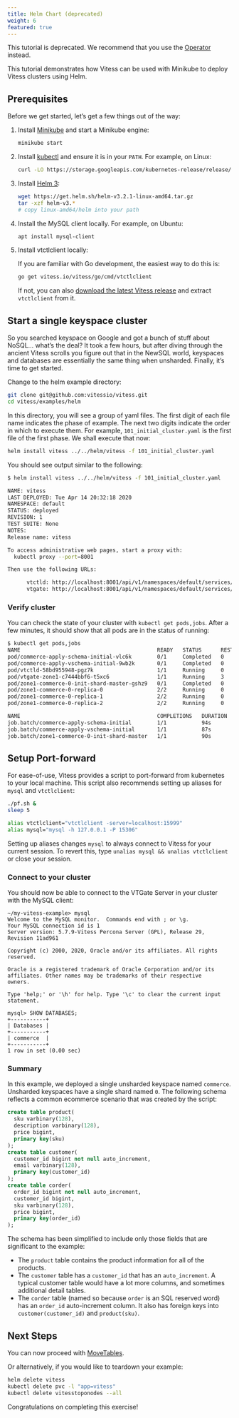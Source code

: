 ```yaml
---
title: Helm Chart (deprecated)
weight: 6
featured: true
---
```


This tutorial is deprecated. We recommend that you use the [Operator](operator) instead.

This tutorial demonstrates how Vitess can be used with Minikube to deploy Vitess clusters using Helm.

## Prerequisites

Before we get started, let’s get a few things out of the way:

1. Install [Minikube](https://kubernetes.io/docs/tasks/tools/install-minikube/) and start a Minikube engine:

    ```bash
    minikube start
    ```

2. Install [kubectl](https://kubernetes.io/docs/tasks/tools/install-kubectl/) and ensure it is in your `PATH`. For example, on Linux:

    ```bash
    curl -LO https://storage.googleapis.com/kubernetes-release/release/`curl -s https://storage.googleapis.com/kubernetes-release/release/stable.txt`/bin/linux/amd64/kubectl
    ```

3. Install [Helm 3](https://helm.sh/):

    ```bash
    wget https://get.helm.sh/helm-v3.2.1-linux-amd64.tar.gz
    tar -xzf helm-v3.*
    # copy linux-amd64/helm into your path
    ```

4. Install the MySQL client locally. For example, on Ubuntu:

    ```bash
    apt install mysql-client
    ```

5. Install vtctlclient locally:

    If you are familiar with Go development, the easiest way to do this is:
    ```bash
    go get vitess.io/vitess/go/cmd/vtctlclient
    ```
    If not, you can also [download the latest Vitess release](https://github.com/vitessio/vitess/releases) and extract `vtctlclient` from it.


## Start a single keyspace cluster

So you searched keyspace on Google and got a bunch of stuff about NoSQL… what’s the deal? It took a few hours, but after diving through the ancient Vitess scrolls you figure out that in the NewSQL world, keyspaces and databases are essentially the same thing when unsharded. Finally, it’s time to get started.

Change to the helm example directory:

```sh
git clone git@github.com:vitessio/vitess.git
cd vitess/examples/helm
```

In this directory, you will see a group of yaml files. The first digit of each file name indicates the phase of example. The next two digits indicate the order in which to execute them. For example, `101_initial_cluster.yaml` is the first file of the first phase. We shall execute that now:

```sh
helm install vitess ../../helm/vitess -f 101_initial_cluster.yaml
```

You should see output similar to the following:

```sh
$ helm install vitess ../../helm/vitess -f 101_initial_cluster.yaml

NAME: vitess
LAST DEPLOYED: Tue Apr 14 20:32:18 2020
NAMESPACE: default
STATUS: deployed
REVISION: 1
TEST SUITE: None
NOTES:
Release name: vitess

To access administrative web pages, start a proxy with:
  kubectl proxy --port=8001

Then use the following URLs:

      vtctld: http://localhost:8001/api/v1/namespaces/default/services/vtctld:web/proxy/app/
      vtgate: http://localhost:8001/api/v1/namespaces/default/services/vtgate-zone1:web/proxy/

```

### Verify cluster

You can check the state of your cluster with `kubectl get pods,jobs`. After a few minutes, it should show that all pods are in the status of running:

```sh
$ kubectl get pods,jobs
NAME                                           READY   STATUS      RESTARTS   AGE
pod/commerce-apply-schema-initial-vlc6k        0/1     Completed   0          2m42s
pod/commerce-apply-vschema-initial-9wb2k       0/1     Completed   0          2m42s
pod/vtctld-58bd955948-pgz7k                    1/1     Running     0          2m43s
pod/vtgate-zone1-c7444bbf6-t5xc6               1/1     Running     3          2m43s
pod/zone1-commerce-0-init-shard-master-gshz9   0/1     Completed   0          2m42s
pod/zone1-commerce-0-replica-0                 2/2     Running     0          2m42s
pod/zone1-commerce-0-replica-1                 2/2     Running     0          2m42s
pod/zone1-commerce-0-replica-2                 2/2     Running     0          2m42s

NAME                                           COMPLETIONS   DURATION   AGE
job.batch/commerce-apply-schema-initial        1/1           94s        2m43s
job.batch/commerce-apply-vschema-initial       1/1           87s        2m43s
job.batch/zone1-commerce-0-init-shard-master   1/1           90s        2m43s
```

## Setup Port-forward

For ease-of-use, Vitess provides a script to port-forward from kubernetes to your local machine. This script also recommends setting up aliases for `mysql` and `vtctlclient`:

```bash
./pf.sh &
sleep 5

alias vtctlclient="vtctlclient -server=localhost:15999"
alias mysql="mysql -h 127.0.0.1 -P 15306"
```

Setting up aliases changes `mysql` to always connect to Vitess for your current session. To revert this, type `unalias mysql && unalias vtctlclient` or close your session.

### Connect to your cluster

You should now be able to connect to the VTGate Server in your cluster with the MySQL client:

```text
~/my-vitess-example> mysql
Welcome to the MySQL monitor.  Commands end with ; or \g.
Your MySQL connection id is 1
Server version: 5.7.9-Vitess Percona Server (GPL), Release 29, Revision 11ad961

Copyright (c) 2000, 2020, Oracle and/or its affiliates. All rights reserved.

Oracle is a registered trademark of Oracle Corporation and/or its
affiliates. Other names may be trademarks of their respective
owners.

Type 'help;' or '\h' for help. Type '\c' to clear the current input statement.

mysql> SHOW DATABASES;
+-----------+
| Databases |
+-----------+
| commerce  |
+-----------+
1 row in set (0.00 sec)
```

### Summary

In this example, we deployed a single unsharded keyspace named `commerce`. Unsharded keyspaces have a single shard named `0`. The following schema reflects a common ecommerce scenario that was created by the script:

``` sql
create table product(
  sku varbinary(128),
  description varbinary(128),
  price bigint,
  primary key(sku)
);
create table customer(
  customer_id bigint not null auto_increment,
  email varbinary(128),
  primary key(customer_id)
);
create table corder(
  order_id bigint not null auto_increment,
  customer_id bigint,
  sku varbinary(128),
  price bigint,
  primary key(order_id)
);
```

The schema has been simplified to include only those fields that are significant to the example:

* The `product` table contains the product information for all of the products.
* The `customer` table has a `customer_id` that has an `auto_increment`. A typical customer table would have a lot more columns, and sometimes additional detail tables.
* The `corder` table (named so because `order` is an SQL reserved word) has an `order_id` auto-increment column. It also has foreign keys into `customer(customer_id)` and `product(sku)`.

## Next Steps

You can now proceed with [MoveTables](../../user-guides/migration/move-tables).

Or alternatively, if you would like to teardown your example:

```sh
helm delete vitess
kubectl delete pvc -l "app=vitess"
kubectl delete vitesstoponodes --all
```
Congratulations on completing this exercise!
